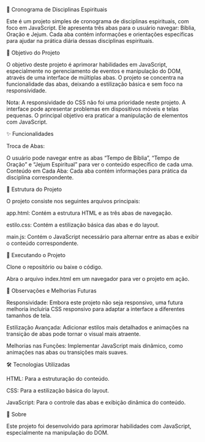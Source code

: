 📅 Cronograma de Disciplinas Espirituais

Este é um projeto simples de cronograma de disciplinas espirituais, com foco em JavaScript. Ele apresenta três abas para o usuário navegar: Bíblia, Oração e Jejum. Cada aba contém informações e orientações específicas para ajudar na prática diária dessas disciplinas espirituais.

🎯 Objetivo do Projeto

O objetivo deste projeto é aprimorar habilidades em JavaScript, especialmente no gerenciamento de eventos e manipulação do DOM, através de uma interface de múltiplas abas. O projeto se concentra na funcionalidade das abas, deixando a estilização básica e sem foco na responsividade.

Nota: A responsividade do CSS não foi uma prioridade neste projeto. A interface pode apresentar problemas em dispositivos móveis e telas pequenas. O principal objetivo era praticar a manipulação de elementos com JavaScript.

✨ Funcionalidades

Troca de Abas:

O usuário pode navegar entre as abas “Tempo de Bíblia”, “Tempo de Oração” e “Jejum Espiritual” para ver o conteúdo específico de cada uma.
Conteúdo em Cada Aba: Cada aba contém informações  para  prática da disciplina correspondente.

📂 Estrutura do Projeto

O projeto consiste nos seguintes arquivos principais:

app.html: Contém a estrutura HTML e as três abas de navegação.

estilo.css: Contém a estilização básica das abas e do layout.

main.js: Contém o JavaScript necessário para alternar entre as abas e exibir o conteúdo correspondente.


🚀 Executando o Projeto

Clone o repositório ou baixe o código.

Abra o arquivo index.html em um navegador para ver o projeto em ação.

📌 Observações e Melhorias Futuras

Responsividade: Embora este projeto não seja responsivo, uma futura melhoria incluiria CSS responsivo para adaptar a interface a diferentes tamanhos de tela.

Estilização Avançada: Adicionar estilos mais detalhados e animações na transição de abas pode tornar o visual mais atraente.

Melhorias nas Funções: Implementar JavaScript mais dinâmico, como animações nas abas ou transições mais suaves.


🛠️ Tecnologias Utilizadas

HTML: Para a estruturação do conteúdo.

CSS: Para a estilização básica do layout.

JavaScript: Para o controle das abas e exibição dinâmica do conteúdo.

📖 Sobre


Este projeto foi desenvolvido para aprimorar habilidades com JavaScript, especialmente na manipulação do DOM.
